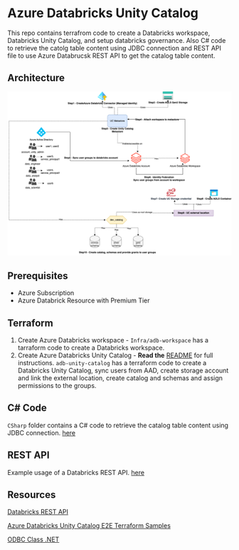# Azure Databricks Unity Catalog

This repo contains terrafrom code to create a Databricks workspace, Databricks Unity Catalog, and setup databricks governance. Also C# code to retrieve the catolg table content using JDBC connection and REST API file to use Azure Databrucsk REST API to get the catalog table content.

## Architecture

![UC Image](./Infra/architecture.png)

## Prerequisites

- Azure Subscription
- Azure Databrick Resource with Premium Tier

## Terraform

1. Create Azure Databricks workspace - `Infra/adb-workspace` has a tarraform code to create a Databricks workspace.
2. Create Azure Databricks Unity Catalog - **Read the** [README](./Infra/README.md) for full instructions. `adb-unity-catalog` has a terraform code to create a Databricks Unity Catalog, sync users from AAD, create storage account and link the external location, create catalog and schemas and assign permissions to the groups.

## C# Code

`CSharp` folder contains a C# code to retrieve the catalog table content using JDBC connection. [here](Program.cs)

## REST API

Example usage of a Databricks REST API. [here](rest.rest)

## Resources

[Databricks REST API](https://docs.databricks.com/api/azure/workspace/introduction)

[Azure Databricks Unity Catalog E2E Terraform Samples](https://github.com/databricks/terraform-databricks-examples/tree/main/examples/adb-unity-catalog-basic-demo)

[ODBC Class .NET](https://learn.microsoft.com/en-us/dotnet/api/system.data.odbc.odbcconnection?view=net-8.0)